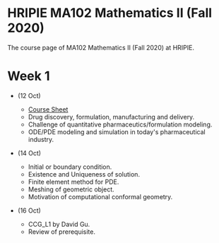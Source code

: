 # HRIPIE MA102 Mathematics II (Fall 2020)
The course page of MA102 Mathematics II (Fall 2020) at HRIPIE. 

# Week 1
 
  
- (12 Oct) 
  - [Course Sheet](MA102_Course_Sheet.pdf)
  - Drug discovery, formulation, manufacturing and delivery.
  - Challenge of quantitative pharmaceutics/formulation modeling.
  - ODE/PDE modeling and simulation in today's pharmaceutical industry. 
  
- (14 Oct) 
  - Initial or boundary condition. 
  - Existence and Uniqueness of solution. 
  - Finite element method for PDE. 
  - Meshing of geometric object. 
  - Motivation of computational conformal geometry. 

- (16 Oct) 
  - CCG_L1 by David Gu. 
  - Review of prerequisite. 
